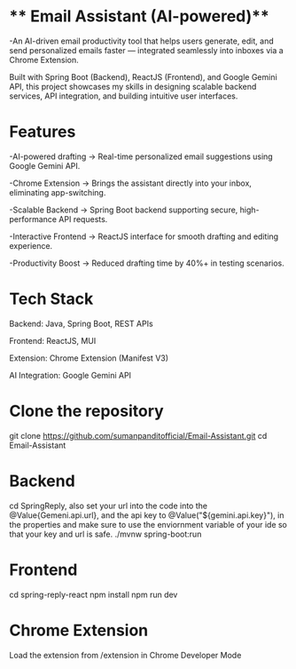 # ** Email Assistant (AI-powered)**

-An AI-driven email productivity tool that helps users generate, edit, and send personalized emails faster — integrated seamlessly into inboxes via a Chrome Extension.

 Built with Spring Boot (Backend), ReactJS (Frontend), and Google Gemini API, this project showcases my skills in designing scalable backend services, API integration, and building intuitive user interfaces.

# Features

 -AI-powered drafting → Real-time personalized email suggestions using Google Gemini API.

 -Chrome Extension → Brings the assistant directly into your inbox, eliminating app-switching.

 -Scalable Backend → Spring Boot backend supporting secure, high-performance API requests.

 -Interactive Frontend → ReactJS interface for smooth drafting and editing experience.

 -Productivity Boost → Reduced drafting time by 40%+ in testing scenarios.

 # Tech Stack

Backend: Java, Spring Boot, REST APIs

Frontend: ReactJS, MUI

Extension: Chrome Extension (Manifest V3)

AI Integration: Google Gemini API

# Clone the repository
git clone https://github.com/sumanpanditofficial/Email-Assistant.git
cd Email-Assistant

# Backend
cd SpringReply, also set your url into the code into the @Value{Gemeni.api.url}, and the api key to @Value("${gemini.api.key}"), in the properties and make sure to use the enviornment variable of your ide so that your key and url is safe.
./mvnw spring-boot:run

# Frontend
cd spring-reply-react
npm install
npm run dev

# Chrome Extension
Load the extension from /extension in Chrome Developer Mode

